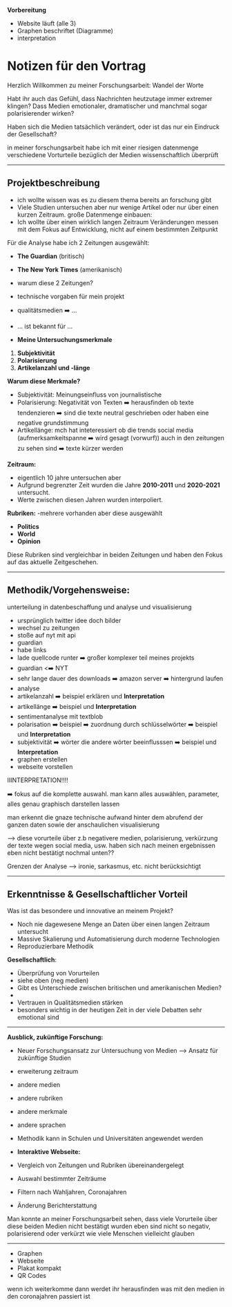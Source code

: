 **Vorbereitung**

- Website läuft (alle 3)
- Graphen beschriftet (Diagramme)
- interpretation

# Notizen für den Vortrag

Herzlich Willkommen zu meiner Forschungsarbeit: Wandel der Worte

Habt ihr auch das Gefühl, dass Nachrichten heutzutage immer extremer klingen?
Dass Medien emotionaler, dramatischer und manchmal sogar polarisierender wirken?

Haben sich die Medien tatsächlich verändert, oder ist das nur ein Eindruck der Gesellschaft?

in meiner forschungsarbeit habe ich mit einer riesigen datenmenge verschiedene Vorturteile bezüglich der Medien wissenschaftlich überprüft

---

## Projektbeschreibung

- ich wollte wissen was es zu diesem thema bereits an forschung gibt
- Viele Studien untersuchen aber nur wenige Artikel oder nur über einen kurzen Zeitraum.
  große Datenmenge einbauen:
- Ich wollte über einen wirklich langen Zeitraum Veränderungen messen mit dem Fokus auf Entwicklung, nicht auf einem bestimmten Zeitpunkt

Für die Analyse habe ich 2 Zeitungen ausgewählt:

- **The Guardian** (britisch)
- **The New York Times** (amerikanisch)

- warum diese 2 Zeitungen?
- technische vorgaben für mein projekt
- qualitätsmedien ➡️ ...
- ... ist bekannt für ...
- **Meine Untersuchungsmerkmale**

1. **Subjektivität**
2. **Polarisierung**
3. **Artikelanzahl und -länge**

**Warum diese Merkmale?**

- Subjektivität: Meinungseinfluss von journalistische
- Polarisierung: Negativität von Texten ➡️ herausfinden ob texte tendenzieren ➡️ sind die texte neutral geschrieben oder haben eine negative grundstimmung
- Artikellänge: mch hat inteteressiert ob die trends social media (aufmerksamkeitspanne ➡️ wird gesagt (vorwurf)) auch in den zeitungen zu sehen sind ➡️ texte kürzer werden

**Zeitraum:**

- eigentlich 10 jahre untersuchen aber
- Aufgrund begrenzter Zeit wurden die Jahre **2010-2011** und **2020-2021** untersucht.
- Werte zwischen diesen Jahren wurden interpoliert.

**Rubriken:**
-mehrere vorhanden aber diese ausgewählt

- **Politics**
- **World**
- **Opinion**

Diese Rubriken sind vergleichbar in beiden Zeitungen und haben den Fokus auf das aktuelle Zeitgeschehen.

---

## Methodik/Vorgehensweise:

unterteilung in datenbeschaffung und analyse und visualisierung

- ursprünglich twitter idee doch bilder
- wechsel zu zeitungen
- stoße auf nyt mit api
- guardian
- habe links
- lade quellcode runter ➡️ großer komplexer teil meines projekts
- guardian <➡️ NYT
- sehr lange dauer des downloads ➡️ amazon server ➡️ hintergrund laufen
- analyse
- artikelanzahl ➡️ beispiel erklären und **Interpretation**
- artikellänge ➡️ beispiel und **Interpretation**
- sentimentanalyse mit textblob
- polarisation ➡️ beispiel ➡️ zuordnung durch schlüsselwörter ➡️ beispiel und **Interpretation**
- subjektivität ➡️ wörter die andere wörter beeinflusssen ➡️ beispiel und **Interpretation**
- graphen erstellen
- webseite vorstellen

IIINTERPRETATION!!!!

➡️ fokus auf die komplette auswahl. man kann alles auswählen, parameter, alles genau graphisch darstellen lassen

man erkennt die gnaze technische aufwand hinter dem abrufend der ganzen daten sowie der anschaulichen visualisierung

--> diese vorurteile über z.b negativere medien, polarisierung, verkürzung der texte wegen social media, usw. haben sich nach meinen ergebnissen eben nicht bestätigt
nochmal unten??

Grenzen der Analyse --> ironie, sarkasmus, etc. nicht berücksichtigt

---

## Erkenntnisse & Gesellschaftlicher Vorteil

Was ist das besondere und innovative an meinem Projekt?

- Noch nie dagewesene Menge an Daten über einen langen Zeitraum untersucht
- Massive Skalierung und Automatisierung durch moderne Technologien
- Reproduzierbare Methodik

**Gesellschaftlich**:

- Überprüfung von Vorurteilen
- siehe oben (neg medien)
- Gibt es Unterschiede zwischen britischen und amerikanischen Medien?
-
- Vertrauen in Qualitätsmedien stärken
- besonders wichtig in der heutigen Zeit in der viele Debatten sehr emotional sind

---

**Ausblick, zukünftige Forschung:**

- Neuer Forschungsansatz zur Untersuchung von Medien
  --> Ansatz für zukünftige Studien
- erweiterung zeitraum
- andere medien
- andere rubriken
- andere merkmale
- andere sprachen

- Methodik kann in Schulen und Universitäten angewendet werden

- **Interaktive Webseite:**

- Vergleich von Zeitungen und Rubriken übereinandergelegt
- Auswahl bestimmter Zeiträume
- Filtern nach Wahljahren, Coronajahren
- Änderung Berichterstattung

Man konnte an meiner Forschungsarbeit sehen, dass viele Vorurteile über diese beiden Medien nicht bestätigt wurden
eben sind nicht so negativ, polarisierend oder verkürzt wie viele Menschen vielleicht glauben

---

- Graphen
- Webseite
- Plakat kompakt
- QR Codes

wenn ich weiterkomme dann werdet ihr herausfinden was mit den medien in den coronajahren passiert ist
